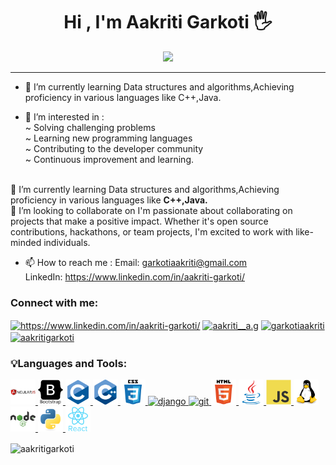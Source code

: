 <h1 align="center">Hi , I'm Aakriti  Garkoti 🖐️ </h1>
<p align="center">
  <a href="https://github.com/DenverCoder1/readme-typing-svg"><img src="https://user-images.githubusercontent.com/74038190/236119160-976a0405-caa7-470c-9356-16d43402ea0a.gif" width="350"></a>
</p>
<hr/>

- 🌱 I’m currently learning Data structures and algorithms,Achieving proficiency in various languages like C++,Java.

- 💬 I’m interested in : <br>
~ Solving challenging problems <br> 
~ Learning new programming languages <br>
~ Contributing to the developer community <br>
~ Continuous improvement and learning.<br>
<br>
🌱  I’m currently learning Data structures and algorithms,Achieving proficiency in various languages like <b> C++,Java.
</b><br><!--  -->💞 I’m looking to collaborate on I'm passionate about collaborating on projects that make a positive impact. Whether it's open source contributions, hackathons, or team projects, I'm excited to work with like-minded individuals.
<br>



- 📫 How to reach me :
Email: garkotiaakriti@gmail.com <br>
LinkedIn: https://www.linkedin.com/in/aakriti-garkoti/

<h3 align="left">Connect with me:</h3>
<p align="left">
<a href="https://linkedin.com/in/https://www.linkedin.com/in/aakriti-garkoti/" target="blank"><img align="center" src="https://raw.githubusercontent.com/rahuldkjain/github-profile-readme-generator/master/src/images/icons/Social/linked-in-alt.svg" alt="https://www.linkedin.com/in/aakriti-garkoti/" height="30" width="40" /></a>
<a href="https://instagram.com/aakriti__a.g" target="blank"><img align="center" src="https://raw.githubusercontent.com/rahuldkjain/github-profile-readme-generator/master/src/images/icons/Social/instagram.svg" alt="aakriti__a.g" height="30" width="40" /></a>
<a href="https://www.hackerrank.com/garkotiaakriti" target="blank"><img align="center" src="https://raw.githubusercontent.com/rahuldkjain/github-profile-readme-generator/master/src/images/icons/Social/hackerrank.svg" alt="garkotiaakriti" height="30" width="40" /></a>
<a href="https://www.leetcode.com/aakritigarkoti" target="blank"><img align="center" src="https://raw.githubusercontent.com/rahuldkjain/github-profile-readme-generator/master/src/images/icons/Social/leet-code.svg" alt="aakritigarkoti" height="30" width="40" /></a>
</p>

<h3 align="left">💡Languages and Tools:</h3>
<p align="left"> <a href="https://angular.io" target="_blank" rel="noreferrer"> <img src="https://raw.githubusercontent.com/devicons/devicon/master/icons/angularjs/angularjs-original-wordmark.svg" alt="angularjs" width="40" height="40"/> </a> <a href="https://getbootstrap.com" target="_blank" rel="noreferrer"> <img src="https://raw.githubusercontent.com/devicons/devicon/master/icons/bootstrap/bootstrap-plain-wordmark.svg" alt="bootstrap" width="40" height="40"/> </a> <a href="https://www.cprogramming.com/" target="_blank" rel="noreferrer"> <img src="https://raw.githubusercontent.com/devicons/devicon/master/icons/c/c-original.svg" alt="c" width="40" height="40"/> </a> <a href="https://www.w3schools.com/cpp/" target="_blank" rel="noreferrer"> <img src="https://raw.githubusercontent.com/devicons/devicon/master/icons/cplusplus/cplusplus-original.svg" alt="cplusplus" width="40" height="40"/> </a> <a href="https://www.w3schools.com/css/" target="_blank" rel="noreferrer"> <img src="https://raw.githubusercontent.com/devicons/devicon/master/icons/css3/css3-original-wordmark.svg" alt="css3" width="40" height="40"/> </a> <a href="https://www.djangoproject.com/" target="_blank" rel="noreferrer"> <img src="https://cdn.worldvectorlogo.com/logos/django.svg" alt="django" width="40" height="40"/> </a> <a href="https://git-scm.com/" target="_blank" rel="noreferrer"> <img src="https://www.vectorlogo.zone/logos/git-scm/git-scm-icon.svg" alt="git" width="40" height="40"/> </a> <a href="https://www.w3.org/html/" target="_blank" rel="noreferrer"> <img src="https://raw.githubusercontent.com/devicons/devicon/master/icons/html5/html5-original-wordmark.svg" alt="html5" width="40" height="40"/> </a> <a href="https://www.java.com" target="_blank" rel="noreferrer"> <img src="https://raw.githubusercontent.com/devicons/devicon/master/icons/java/java-original.svg" alt="java" width="40" height="40"/> </a> <a href="https://developer.mozilla.org/en-US/docs/Web/JavaScript" target="_blank" rel="noreferrer"> <img src="https://raw.githubusercontent.com/devicons/devicon/master/icons/javascript/javascript-original.svg" alt="javascript" width="40" height="40"/> </a> <a href="https://www.linux.org/" target="_blank" rel="noreferrer"> <img src="https://raw.githubusercontent.com/devicons/devicon/master/icons/linux/linux-original.svg" alt="linux" width="40" height="40"/> </a> <a href="https://nodejs.org" target="_blank" rel="noreferrer"> <img src="https://raw.githubusercontent.com/devicons/devicon/master/icons/nodejs/nodejs-original-wordmark.svg" alt="nodejs" width="40" height="40"/> </a> <a href="https://www.python.org" target="_blank" rel="noreferrer"> <img src="https://raw.githubusercontent.com/devicons/devicon/master/icons/python/python-original.svg" alt="python" width="40" height="40"/> </a> <a href="https://reactjs.org/" target="_blank" rel="noreferrer"> <img src="https://raw.githubusercontent.com/devicons/devicon/master/icons/react/react-original-wordmark.svg" alt="react" width="40" height="40"/> </a> </p>

<p><img align="center" src="https://github-readme-stats.vercel.app/api/top-langs?username=aakritigarkoti&show_icons=true&locale=en&layout=compact" alt="aakritigarkoti" /></p>
